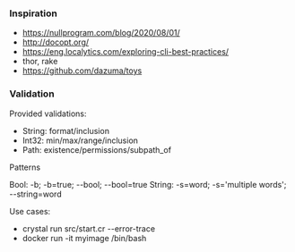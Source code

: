 
### Inspiration

 - https://nullprogram.com/blog/2020/08/01/
 - http://docopt.org/
 - https://eng.localytics.com/exploring-cli-best-practices/
 - thor, rake
 - https://github.com/dazuma/toys

### Validation

Provided validations:

- String: format/inclusion
- Int32: min/max/range/inclusion
- Path: existence/permissions/subpath_of

Patterns

Bool: -b; -b=true; --bool; --bool=true
String: -s=word; -s='multiple words'; --string=word

Use cases:

- crystal run src/start.cr --error-trace
- docker run -it myimage /bin/bash

